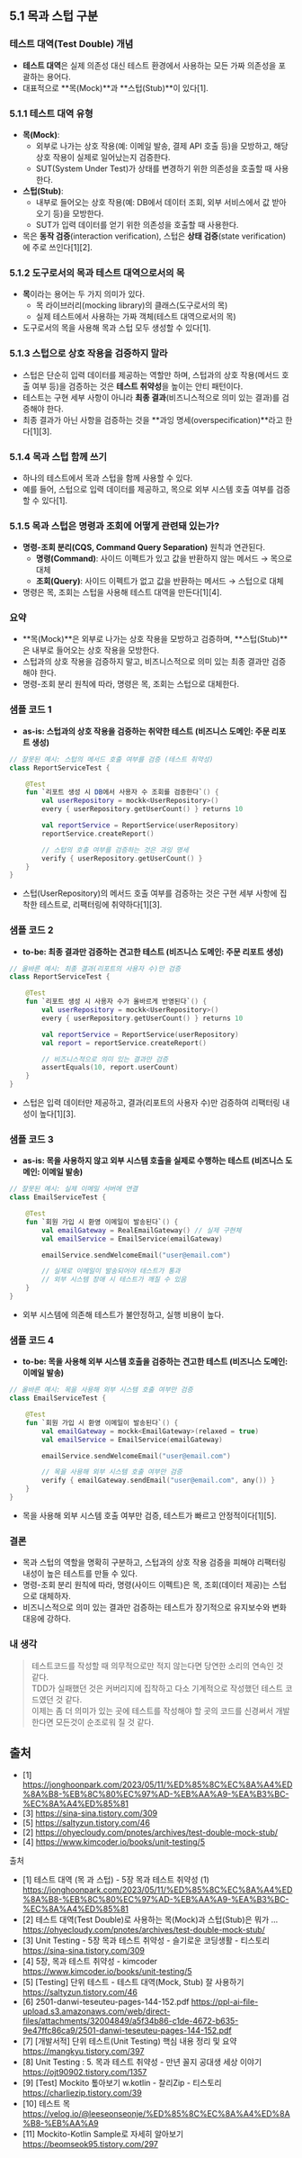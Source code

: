 ## 5.1 목과 스텁 구분

### 테스트 대역(Test Double) 개념
- **테스트 대역**은 실제 의존성 대신 테스트 환경에서 사용하는 모든 가짜 의존성을 포괄하는 용어다.
- 대표적으로 **목(Mock)**과 **스텁(Stub)**이 있다[1].

### 5.1.1 테스트 대역 유형
- **목(Mock)**:
    - 외부로 나가는 상호 작용(예: 이메일 발송, 결제 API 호출 등)을 모방하고, 해당 상호 작용이 실제로 일어났는지 검증한다.
    - SUT(System Under Test)가 상태를 변경하기 위한 의존성을 호출할 때 사용한다.
- **스텁(Stub)**:
    - 내부로 들어오는 상호 작용(예: DB에서 데이터 조회, 외부 서비스에서 값 받아오기 등)을 모방한다.
    - SUT가 입력 데이터를 얻기 위한 의존성을 호출할 때 사용한다.
- 목은 **동작 검증**(interaction verification), 스텁은 **상태 검증**(state verification)에 주로 쓰인다[1][2].

### 5.1.2 도구로서의 목과 테스트 대역으로서의 목
- **목**이라는 용어는 두 가지 의미가 있다.
    - 목 라이브러리(mocking library)의 클래스(도구로서의 목)
    - 실제 테스트에서 사용하는 가짜 객체(테스트 대역으로서의 목)
- 도구로서의 목을 사용해 목과 스텁 모두 생성할 수 있다[1].

### 5.1.3 스텁으로 상호 작용을 검증하지 말라
- 스텁은 단순히 입력 데이터를 제공하는 역할만 하며, 스텁과의 상호 작용(메서드 호출 여부 등)을 검증하는 것은 **테스트 취약성**을 높이는 안티 패턴이다.
- 테스트는 구현 세부 사항이 아니라 **최종 결과**(비즈니스적으로 의미 있는 결과)를 검증해야 한다.
- 최종 결과가 아닌 사항을 검증하는 것을 **과잉 명세(overspecification)**라고 한다[1][3].

### 5.1.4 목과 스텁 함께 쓰기
- 하나의 테스트에서 목과 스텁을 함께 사용할 수 있다.
- 예를 들어, 스텁으로 입력 데이터를 제공하고, 목으로 외부 시스템 호출 여부를 검증할 수 있다[1].

### 5.1.5 목과 스텁은 명령과 조회에 어떻게 관련돼 있는가?
- **명령-조회 분리(CQS, Command Query Separation)** 원칙과 연관된다.
    - **명령(Command)**: 사이드 이펙트가 있고 값을 반환하지 않는 메서드 → 목으로 대체
    - **조회(Query)**: 사이드 이펙트가 없고 값을 반환하는 메서드 → 스텁으로 대체
- 명령은 목, 조회는 스텁을 사용해 테스트 대역을 만든다[1][4].

### 요약
- **목(Mock)**은 외부로 나가는 상호 작용을 모방하고 검증하며, **스텁(Stub)**은 내부로 들어오는 상호 작용을 모방한다.
- 스텁과의 상호 작용을 검증하지 말고, 비즈니스적으로 의미 있는 최종 결과만 검증해야 한다.
- 명령-조회 분리 원칙에 따라, 명령은 목, 조회는 스텁으로 대체한다.

### 샘플 코드 1
- **as-is: 스텁과의 상호 작용을 검증하는 취약한 테스트 (비즈니스 도메인: 주문 리포트 생성)**

```kotlin
// 잘못된 예시: 스텁의 메서드 호출 여부를 검증 (테스트 취약성)
class ReportServiceTest {

    @Test
    fun `리포트 생성 시 DB에서 사용자 수 조회를 검증한다`() {
        val userRepository = mockk<UserRepository>()
        every { userRepository.getUserCount() } returns 10

        val reportService = ReportService(userRepository)
        reportService.createReport()

        // 스텁의 호출 여부를 검증하는 것은 과잉 명세
        verify { userRepository.getUserCount() }
    }
}
```
- 스텁(UserRepository)의 메서드 호출 여부를 검증하는 것은 구현 세부 사항에 집착한 테스트로, 리팩터링에 취약하다[1][3].

### 샘플 코드 2
- **to-be: 최종 결과만 검증하는 견고한 테스트 (비즈니스 도메인: 주문 리포트 생성)**

```kotlin
// 올바른 예시: 최종 결과(리포트의 사용자 수)만 검증
class ReportServiceTest {

    @Test
    fun `리포트 생성 시 사용자 수가 올바르게 반영된다`() {
        val userRepository = mockk<UserRepository>()
        every { userRepository.getUserCount() } returns 10

        val reportService = ReportService(userRepository)
        val report = reportService.createReport()

        // 비즈니스적으로 의미 있는 결과만 검증
        assertEquals(10, report.userCount)
    }
}
```
- 스텁은 입력 데이터만 제공하고, 결과(리포트의 사용자 수)만 검증하여 리팩터링 내성이 높다[1][3].

### 샘플 코드 3
- **as-is: 목을 사용하지 않고 외부 시스템 호출을 실제로 수행하는 테스트 (비즈니스 도메인: 이메일 발송)**

```kotlin
// 잘못된 예시: 실제 이메일 서버에 연결
class EmailServiceTest {

    @Test
    fun `회원 가입 시 환영 이메일이 발송된다`() {
        val emailGateway = RealEmailGateway() // 실제 구현체
        val emailService = EmailService(emailGateway)

        emailService.sendWelcomeEmail("user@email.com")

        // 실제로 이메일이 발송되어야 테스트가 통과
        // 외부 시스템 장애 시 테스트가 깨질 수 있음
    }
}
```
- 외부 시스템에 의존해 테스트가 불안정하고, 실행 비용이 높다.

### 샘플 코드 4
- **to-be: 목을 사용해 외부 시스템 호출을 검증하는 견고한 테스트 (비즈니스 도메인: 이메일 발송)**

```kotlin
// 올바른 예시: 목을 사용해 외부 시스템 호출 여부만 검증
class EmailServiceTest {

    @Test
    fun `회원 가입 시 환영 이메일이 발송된다`() {
        val emailGateway = mockk<EmailGateway>(relaxed = true)
        val emailService = EmailService(emailGateway)

        emailService.sendWelcomeEmail("user@email.com")

        // 목을 사용해 외부 시스템 호출 여부만 검증
        verify { emailGateway.sendEmail("user@email.com", any()) }
    }
}
```
- 목을 사용해 외부 시스템 호출 여부만 검증, 테스트가 빠르고 안정적이다[1][5].

### 결론
- 목과 스텁의 역할을 명확히 구분하고, 스텁과의 상호 작용 검증을 피해야 리팩터링 내성이 높은 테스트를 만들 수 있다.
- 명령-조회 분리 원칙에 따라, 명령(사이드 이펙트)은 목, 조회(데이터 제공)는 스텁으로 대체하자.
- 비즈니스적으로 의미 있는 결과만 검증하는 테스트가 장기적으로 유지보수와 변화 대응에 강하다.

### 내 생각
> 테스트코드를 작성할 때 의무적으로만 적지 않는다면 당연한 소리의 연속인 것 같다. <br/>
> TDD가 실패했던 것은 커버리지에 집착하고 다소 기계적으로 작성했던 테스트 코드였던 것 같다. <br/>
> 이제는 좀 더 의미가 있는 곳에 테스트를 작성해야 할 곳의 코드를 신경써서 개발한다면 모든것이 순조로워 질 것 같다.

## 출처
- [1] https://jonghoonpark.com/2023/05/11/%ED%85%8C%EC%8A%A4%ED%8A%B8-%EB%8C%80%EC%97%AD-%EB%AA%A9-%EA%B3%BC-%EC%8A%A4%ED%85%81  
- [3] https://sina-sina.tistory.com/309  
- [5] https://saltyzun.tistory.com/46  
- [2] https://ohyecloudy.com/pnotes/archives/test-double-mock-stub/  
- [4] https://www.kimcoder.io/books/unit-testing/5

출처
- [1] 테스트 대역 (목 과 스텁) - 5장 목과 테스트 취약성 (1) https://jonghoonpark.com/2023/05/11/%ED%85%8C%EC%8A%A4%ED%8A%B8-%EB%8C%80%EC%97%AD-%EB%AA%A9-%EA%B3%BC-%EC%8A%A4%ED%85%81
- [2] 테스트 대역(Test Double)로 사용하는 목(Mock)과 스텁(Stub)은 뭐가 ... https://ohyecloudy.com/pnotes/archives/test-double-mock-stub/
- [3] Unit Testing - 5장 목과 테스트 취약성 - 슬기로운 코딩생활 - 티스토리 https://sina-sina.tistory.com/309
- [4] 5장, 목과 테스트 취약성 - kimcoder https://www.kimcoder.io/books/unit-testing/5
- [5] [Testing] 단위 테스트 - 테스트 대역(Mock, Stub) 잘 사용하기 https://saltyzun.tistory.com/46
- [6] 2501-danwi-teseuteu-pages-144-152.pdf https://ppl-ai-file-upload.s3.amazonaws.com/web/direct-files/attachments/32004849/a5f34b86-c1de-4672-b635-9e47ffc86ca9/2501-danwi-teseuteu-pages-144-152.pdf
- [7] [개발서적] 단위 테스트(Unit Testing) 핵심 내용 정리 및 요약 https://mangkyu.tistory.com/397
- [8] Unit Testing : 5. 목과 테스트 취약성 - 만년 꼴지 공대생 세상 이야기 https://ojt90902.tistory.com/1357
- [9] [Test] Mockito 톺아보기 w.kotlin - 찰리Zip - 티스토리 https://charliezip.tistory.com/39
- [10] 테스트 목 https://velog.io/@leeseonseonje/%ED%85%8C%EC%8A%A4%ED%8A%B8-%EB%AA%A9
- [11] Mockito-Kotlin Sample로 자세히 알아보기 https://beomseok95.tistory.com/297
